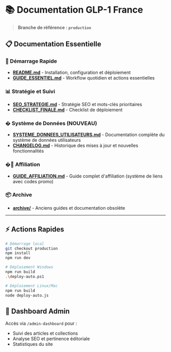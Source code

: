 # 📚 Documentation GLP-1 France

> **Branche de référence : `production`**

## 📋 Documentation Essentielle

### 🚀 Démarrage Rapide
- **[README.md](../README.md)** - Installation, configuration et déploiement
- **[GUIDE_ESSENTIEL.md](../GUIDE_ESSENTIEL.md)** - Workflow quotidien et actions essentielles

### 📊 Stratégie et Suivi
- **[SEO_STRATEGIE.md](../SEO_STRATEGIE.md)** - Stratégie SEO et mots-clés prioritaires
- **[CHECKLIST_FINALE.md](../CHECKLIST_FINALE.md)** - Checklist de déploiement

### � Système de Données (NOUVEAU)
- **[SYSTEME_DONNEES_UTILISATEURS.md](./SYSTEME_DONNEES_UTILISATEURS.md)** - Documentation complète du système de données utilisateurs
- **[CHANGELOG.md](../CHANGELOG.md)** - Historique des mises à jour et nouvelles fonctionnalités

### �🛒 Affiliation
- **[GUIDE_AFFILIATION.md](../GUIDE_AFFILIATION.md)** - Guide complet d'affiliation (système de liens avec codes promo)

### 📦 Archive
- **[archive/](./archive/)** - Anciens guides et documentation obsolète

---

## ⚡ Actions Rapides

```bash
# Démarrage local
git checkout production
npm install
npm run dev

# Déploiement Windows
npm run build
.\deploy-auto.ps1

# Déploiement Linux/Mac
npm run build  
node deploy-auto.js
```

## 🎯 Dashboard Admin

Accès via `/admin-dashboard` pour :
- Suivi des articles et collections
- Analyse SEO et pertinence éditoriale
- Statistiques du site
